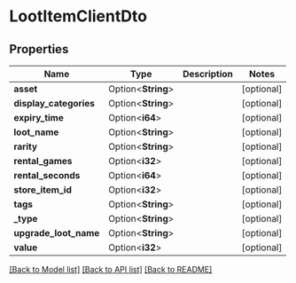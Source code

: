 # LootItemClientDto

## Properties

Name | Type | Description | Notes
------------ | ------------- | ------------- | -------------
**asset** | Option<**String**> |  | [optional]
**display_categories** | Option<**String**> |  | [optional]
**expiry_time** | Option<**i64**> |  | [optional]
**loot_name** | Option<**String**> |  | [optional]
**rarity** | Option<**String**> |  | [optional]
**rental_games** | Option<**i32**> |  | [optional]
**rental_seconds** | Option<**i64**> |  | [optional]
**store_item_id** | Option<**i32**> |  | [optional]
**tags** | Option<**String**> |  | [optional]
**_type** | Option<**String**> |  | [optional]
**upgrade_loot_name** | Option<**String**> |  | [optional]
**value** | Option<**i32**> |  | [optional]

[[Back to Model list]](../README.md#documentation-for-models) [[Back to API list]](../README.md#documentation-for-api-endpoints) [[Back to README]](../README.md)


